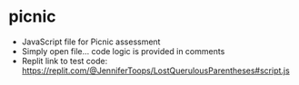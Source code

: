 # picnic
- JavaScript file for Picnic assessment
- Simply open file... code logic is provided in comments
- Replit link to test code: https://replit.com/@JenniferToops/LostQuerulousParentheses#script.js
